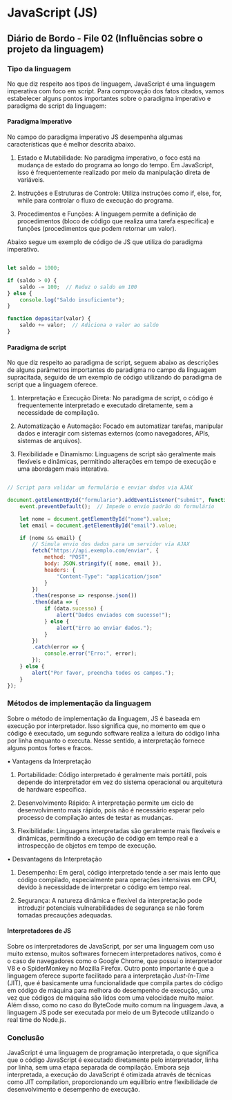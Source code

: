 # JavaScript (JS)
## Diário de Bordo - File 02 (Influências sobre o projeto da linguagem)
### Tipo da linguagem

No que diz respeito aos tipos de linguagem, JavaScript é uma linguagem imperativa com foco em script. Para comprovação dos fatos citados, vamos estabelecer alguns pontos importantes sobre o paradigma imperativo e paradigma de script da linguagem:

#### Paradigma Imperativo
No campo do paradigma imperativo JS desempenha algumas características que é melhor descrita abaixo.

1. Estado e Mutabilidade: No paradigma imperativo, o foco está na mudança de estado do programa ao longo do tempo. Em JavaScript, isso é frequentemente realizado por meio da manipulação direta de variáveis.

2. Instruções e Estruturas de Controle: Utiliza instruções como if, else, for, while para controlar o fluxo de execução do programa.

3. Procedimentos e Funções: A linguagem permite a definição de procedimentos (bloco de código que realiza uma tarefa específica) e funções (procedimentos que podem retornar um valor).

Abaixo segue um exemplo de código de JS que utiliza do paradigma imperativo.

~~~javascript

let saldo = 1000;

if (saldo > 0) {
    saldo -= 100;  // Reduz o saldo em 100
} else {
    console.log("Saldo insuficiente");
}

function depositar(valor) {
    saldo += valor;  // Adiciona o valor ao saldo
}

~~~

#### Paradigma de script

No que diz respeito ao paradigma de script, seguem abaixo as descrições de alguns parâmetros importantes do paradigma no campo da linguagem supracitada, seguido de um exemplo de código utilizando do paradigma de script que a linguagem oferece.

1. Interpretação e Execução Direta: No paradigma de script, o código é frequentemente interpretado e executado diretamente, sem a necessidade de compilação.

2. Automatização e Automação: Focado em automatizar tarefas, manipular dados e interagir com sistemas externos (como navegadores, APIs, sistemas de arquivos).

3. Flexibilidade e Dinamismo: Linguagens de script são geralmente mais flexíveis e dinâmicas, permitindo alterações em tempo de execução e uma abordagem mais interativa.

~~~javascript

// Script para validar um formulário e enviar dados via AJAX

document.getElementById("formulario").addEventListener("submit", function(event) {
    event.preventDefault();  // Impede o envio padrão do formulário

    let nome = document.getElementById("nome").value;
    let email = document.getElementById("email").value;

    if (nome && email) {
        // Simula envio dos dados para um servidor via AJAX
        fetch("https://api.exemplo.com/enviar", {
            method: "POST",
            body: JSON.stringify({ nome, email }),
            headers: {
                "Content-Type": "application/json"
            }
        })
        .then(response => response.json())
        .then(data => {
            if (data.sucesso) {
                alert("Dados enviados com sucesso!");
            } else {
                alert("Erro ao enviar dados.");
            }
        })
        .catch(error => {
            console.error("Erro:", error);
        });
    } else {
        alert("Por favor, preencha todos os campos.");
    }
});

~~~

### Métodos de implementação da linguagem

Sobre o método de implementação da linguagem, JS é baseada em execução por interpretador. Isso significa que, no momento em que o código é executado, um segundo software realiza a leitura do código linha por linha enquanto o executa.
Nesse sentido, a interpretação fornece alguns pontos fortes e fracos.

• Vantagens da Interpretação
1. Portabilidade: Código interpretado é geralmente mais portátil, pois depende do interpretador em vez do sistema operacional ou arquitetura de hardware específica.

2. Desenvolvimento Rápido: A interpretação permite um ciclo de desenvolvimento mais rápido, pois não é necessário esperar pelo processo de compilação antes de testar as mudanças.

3. Flexibilidade: Linguagens interpretadas são geralmente mais flexíveis e dinâmicas, permitindo a execução de código em tempo real e a introspecção de objetos em tempo de execução.

• Desvantagens da Interpretação
1. Desempenho: Em geral, código interpretado tende a ser mais lento que código compilado, especialmente para operações intensivas em CPU, devido à necessidade de interpretar o código em tempo real.

2. Segurança: A natureza dinâmica e flexível da interpretação pode introduzir potenciais vulnerabilidades de segurança se não forem tomadas precauções adequadas.

#### Interpretadores de JS

Sobre os interpretadores de JavaScript, por ser uma linguagem com uso muito extenso, muitos softwares fornecem interpretadores nativos, como é o caso de navegadores como o Google Chrome, que possui o interpretador V8 e o SpiderMonkey no Mozilla Firefox.
Outro ponto importante é que a linguagem oferece suporte facilitado para a interpretação *Just-In-Time* (JIT), que é basicamente uma funcionalidade que compila partes do código em código de máquina para melhora do desempenho de execução, uma vez que códigos de máquina são lidos com uma velocidade muito maior.
Além disso, como no caso do ByteCode muito comum na linguagem Java, a linguagem JS pode ser executada por meio de um Bytecode utilizando o real time do Node.js.

### Conclusão

JavaScript é uma linguagem de programação interpretada, o que significa que o código JavaScript é executado diretamente pelo interpretador, linha por linha, sem uma etapa separada de compilação. Embora seja interpretada, a execução do JavaScript é otimizada através de técnicas como JIT compilation, proporcionando um equilíbrio entre flexibilidade de desenvolvimento e desempenho de execução.
